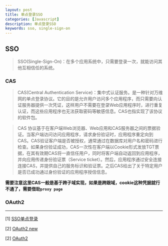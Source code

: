 ```yaml
---
layout: post
title: 单点登录SSO
categories: [Javascript]
description: 单点登录SSO
keywords: sso, single-sign-on
---
```


## SSO

> SSO(Single-Sign-On)：在多个应用系统中，只需要登录一次，就能访问其他互相信任的系统。

### CAS

> CAS(Central Authentication Service)：集中式认证服务。是一种针对万维网的单点登录协议。它的目的是允许用户访问多个应用程序，而只需要向认证服务器提供一次凭证，这样用户不需要在登录Web应用程序时，进行重复认证，而这些应用程序也无法获取密码等敏感信息。CAS也指实现了该协议的软件包。

> CAS 协议基于在客户端Web浏览器、Web应用和CAS服务器之间的票据验证。当客户端访问访问应用程序，请求身份验证时，应用程序重定向到CAS。CAS验证客户端是否被授权，通常通过在数据库对用户名和密码进行检查。如果身份验证成功，CAS一次性在客户端以Cookie形式发放TGT票据，在其有效期CAS将一直信任用户，同时将客户端自动返回到应用程序，并向应用传递身份验证票（Service ticket）。然后，应用程序通过安全连接连接CAS，并提供自己的服务标识和验证票。之后CAS给出了关于特定用户是否已成功通过身份验证的应用程序授信信息。

**需要注意这里CAS一般是基于跨子域实现，如果是跨跟域，cookie这种凭据就行不通了，需要借助`proxy page`**

### OAuth2



---

[1] [SSO单点登录](https://wylong.top/%E6%8A%80%E6%9C%AF%E9%9A%8F%E7%AC%94/20210702-%E5%8D%95%E7%82%B9%E7%99%BB%E5%BD%95-SSO.html)

[2] [OAuth2 new](https://www.ruanyifeng.com/blog/2019/04/oauth_design.html)

[2] [OAuth2](https://www.ruanyifeng.com/blog/2014/05/oauth_2_0.html)

